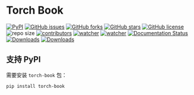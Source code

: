 # Torch Book

[![PyPI](https://img.shields.io/pypi/v/torch-book.svg)](https://pypi.org/project/torch-book/) [![GitHub issues](https://img.shields.io/github/issues/xinetzone/torch-book)](https://github.com/xinetzone/torch-book/issues) [![GitHub forks](https://img.shields.io/github/forks/xinetzone/torch-book)](https://github.com/xinetzone/torch-book/network) [![GitHub stars](https://img.shields.io/github/stars/xinetzone/torch-book)](https://github.com/xinetzone/torch-book/stargazers) [![GitHub license](https://img.shields.io/github/license/xinetzone/torch-book)](https://github.com/xinetzone/torch-book/blob/main/LICENSE) ![repo size](https://img.shields.io/github/repo-size/xinetzone/torch-book.svg) [![contributors](https://img.shields.io/github/contributors/xinetzone/torch-book.svg)](https://github.com/xinetzone/torch-book/graphs/contributors) [![watcher](https://img.shields.io/github/watchers/xinetzone/torch-book.svg)](https://github.com/xinetzone/torch-book/watchers) [![watcher](https://img.shields.io/github/watchers/xinetzone/torch-book.svg)](https://github.com/xinetzone/torch-book/watchers) [![Documentation Status](https://readthedocs.org/projects/torch-book/badge/?version=latest)](https://torch-book.readthedocs.io/zh/latest/?badge=latest) [![Downloads](https://pepy.tech/badge/torch-book/week)](https://pepy.tech/project/torch-book)  [![Downloads](https://pepy.tech/badge/torch-book)](https://pepy.tech/project/torch-book)

## 支持 PyPI

需要安装 `torch-book` 包：

```shell
pip install torch-book
```
